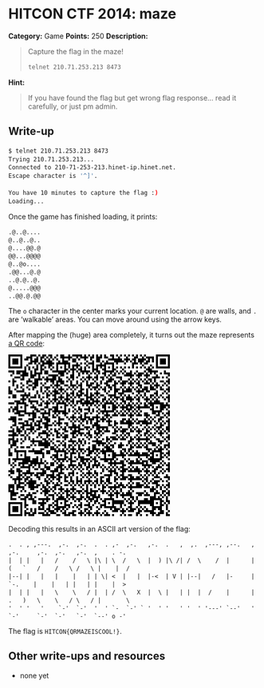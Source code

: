 # HITCON CTF 2014: maze

**Category:** Game
**Points:** 250
**Description:**

> Capture the flag in the maze!
>
> ```bash
> telnet 210.71.253.213 8473
> ```

**Hint:**

> If you have found the flag but get wrong flag response… read it carefully, or just pm admin.

## Write-up

```bash
$ telnet 210.71.253.213 8473
Trying 210.71.253.213...
Connected to 210-71-253-213.hinet-ip.hinet.net.
Escape character is '^]'.

You have 10 minutes to capture the flag :)
Loading...
```

Once the game has finished loading, it prints:

```
.@..@....
@..@..@..
@....@@.@
@@...@@@@
@..@o....
.@@...@.@
..@.@..@.
@.....@@@
..@@.@.@@
```

The `o` character in the center marks your current location. `@` are walls, and `.` are ‘walkable’ areas. You can move around using the arrow keys.

After mapping the (huge) area completely, it turns out the maze represents [a QR code](qrcode.svg):

![](qrcode.svg)

Decoding this results in an ASCII art version of the flag:

```
.  . , ,---.  ,-.  ,-.  .  . ,-  ,-.   ,-.  .   ,  ,.  ,---, ,--.   ,  ,-.     ,-.  ,-.   ,-.  ,    . -.
|  | |   |   /    /   \ |\ | \  /   \  |  ) |\ /| /  \    /  |      | (   `   /    /   \ /   \ |    |  /
|--| |   |   |    |   | | \| <  |   |  |-<  | V | |--|   /   |-     |  `-.    |    |   | |   | |    |  >
|  | |   |   \    \   / |  | /  \   X  |  \ |   | |  |  /    |      | .   )   \    \   / \   / |       \
'  ' '   '    `-'  `-'  '  ' `-  `-' ` '  ' '   ' '  ' '---' `--'   '  `-'     `-'  `-'   `-'  `--' o -'
```

The flag is `HITCON{QRMAZEISCOOL!}`.

## Other write-ups and resources

* none yet
